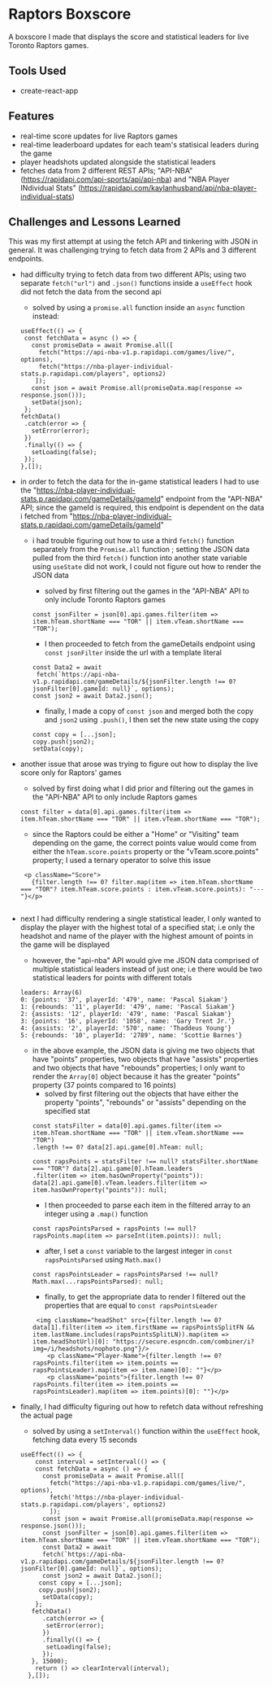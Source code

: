 # Raptors Boxscore

A boxscore I made that displays the score and statistical leaders for live Toronto Raptors games.

## Tools Used

- create-react-app

## Features

- real-time score updates for live Raptors games
- real-time leaderboard updates for each team's statisical leaders during the game
- player headshots updated alongside the statistical leaders
- fetches data from 2 different REST APIs; "API-NBA" (https://rapidapi.com/api-sports/api/api-nba) and "NBA Player INdividual Stats" (https://rapidapi.com/kaylanhusband/api/nba-player-individual-stats)   

## Challenges and Lessons Learned

This was my first attempt at using the fetch API and tinkering with JSON in general. It was challenging trying to fetch data from 2 APIs and 3 different endpoints.

  - had difficulty trying to fetch data from two different APIs; using two separate `fetch("url")` and `.json()` functions inside a `useEffect` hook did not fetch the data from the second api
    - solved by using a `promise.all` function inside an `async` function instead:
     ```
     useEffect(() => { 
      const fetchData = async () => {
        const promiseData = await Promise.all([
          fetch("https://api-nba-v1.p.rapidapi.com/games/live/", options),
          fetch("https://nba-player-individual-stats.p.rapidapi.com/players", options2)
         ]);
        const json = await Promise.all(promiseData.map(response => response.json()));
        setData(json);
      };
     fetchData()
      .catch(error => {
        setError(error);
      })
      .finally(() => {
        setLoading(false);
      });
     },[]);
 - in order to fetch the data for the in-game statistical leaders I had to use the "https://nba-player-individual-stats.p.rapidapi.com/gameDetails/gameId" endpoint from the "API-NBA" API; since the gameId is required, this endpoint is dependent on the data i fetched from "https://nba-player-individual-stats.p.rapidapi.com/gameDetails/gameId"
   - i had trouble figuring out how to use a third `fetch()` function separately from the `Promise.all` function ; setting the JSON data pulled from the third `fetch()` function into another state variable using `useState` did not work, I could not figure out how to render the JSON data    
     - solved by first filtering out the games in the "API-NBA" API to only include Toronto Raptors games
     ```
     const jsonFilter = json[0].api.games.filter(item => item.hTeam.shortName === "TOR" || item.vTeam.shortName === "TOR");
     ```
     - I then proceeded to fetch from the gameDetails endpoint using `const jsonFilter` inside the url with a template literal
     
     ```
     const Data2 = await 
      fetch(`https://api-nba-v1.p.rapidapi.com/gameDetails/${jsonFilter.length !== 0? jsonFilter[0].gameId: null}`, options);
     const json2 = await Data2.json();
     ```
     - finally, I made a copy of `const json` and merged both the copy and `json2` using `.push()`, I then set the new state using the copy
     ```
     const copy = [...json];
     copy.push(json2);
     setData(copy);
     ```
     
  - another issue that arose was trying to figure out how to display the live score only for Raptors' games
    - solved by first doing what I did prior and filtering out the games in the "API-NBA" API to only include Raptors games
    ```
    const filter = data[0].api.games.filter(item => item.hTeam.shortName === "TOR" || item.vTeam.shortName === "TOR");
    ```
    - since the Raptors could be either a "Home" or "Visiting" team depending on the game, the correct points value would come from either the `hTeam.score.points` property or the "vTeam.score.points" property; I used a ternary operator to solve this issue
    ```
     <p className="Score">
       {filter.length !== 0? filter.map(item => item.hTeam.shortName === "TOR"? item.hTeam.score.points : item.vTeam.score.points): "---"}</p>
       
  - next I had difficulty rendering a single statistical leader, I only wanted to display the player with the highest total of a specified stat; i.e only the headshot and name of the player with the highest amount of points in the game will be displayed
    - however, the "api-nba" API would give me JSON data comprised of multiple statistical leaders instead of just one; i.e there would be two statistical leaders for points with different totals
    ```
    leaders: Array(6)
    0: {points: '37', playerId: '479', name: 'Pascal Siakam'}
    1: {rebounds: '11', playerId: '479', name: 'Pascal Siakam'}
    2: {assists: '12', playerId: '479', name: 'Pascal Siakam'}
    3: {points: '16', playerId: '1058', name: 'Gary Trent Jr.'}
    4: {assists: '2', playerId: '570', name: 'Thaddeus Young'}
    5: {rebounds: '10', playerId: '2789', name: 'Scottie Barnes'}
    ```
    - in the above example, the JSON data is giving me two objects that have "points" properties, two objects that have "assists" properties and two objects that have "rebounds" properties; I only want to render the `Array[0]` object because it has the greater "points" property (37 points compared to 16 points) 
      - solved by first filtering out the objects that have either the property "points", "rebounds" or "assists" depending on the specified stat
      ```
      const statsFilter = data[0].api.games.filter(item => item.hTeam.shortName === "TOR" || item.vTeam.shortName === "TOR")
      .length !== 0? data[2].api.game[0].hTeam: null;
      
      const rapsPoints = statsFilter !== null? statsFilter.shortName === "TOR"? data[2].api.game[0].hTeam.leaders
      .filter(item => item.hasOwnProperty("points")): data[2].api.game[0].vTeam.leaders.filter(item => item.hasOwnProperty("points")): null;
      ```
      - I then proceeded to parse each item in the filtered array to an integer using a `.map()` function
      ```
      const rapsPointsParsed = rapsPoints !== null? rapsPoints.map(item => parseInt(item.points)): null;
      ```
      - after, I set a `const` variable to the largest integer in `const rapsPointsParsed` using `Math.max()`
      ```
      const rapsPointsLeader = rapsPointsParsed !== null? Math.max(...rapsPointsParsed): null;
      ```
      - finally, to get the appropriate data to render I filtered out the properties that are equal to `const rapsPointsLeader`
      ```
       <img className="headShot" src={filter.length !== 0? data[1].filter(item => item.firstName == rapsPointsSplitFN && item.lastName.includes(rapsPointsSplitLN)).map(item => item.headShotUrl)[0]: "https://secure.espncdn.com/combiner/i?img=/i/headshots/nophoto.png"}/>
          <p className="Player-Name">{filter.length !== 0? rapsPoints.filter(item => item.points == rapsPointsLeader).map(item => item.name)[0]: ""}</p>
          <p className="points">{filter.length !== 0? rapsPoints.filter(item => item.points == rapsPointsLeader).map(item => item.points)[0]: ""}</p>
      ```
  - finally, I had difficulty figuring out how to refetch data without refreshing the actual page
    - solved by using a `setInterval()` function within the `useEffect` hook, fetching data every 15 seconds
    ```
    useEffect(() => { 
        const interval = setInterval(() => {
        const fetchData = async () => {
          const promiseData = await Promise.all([
            fetch("https://api-nba-v1.p.rapidapi.com/games/live/", options),
            fetch('https://nba-player-individual-stats.p.rapidapi.com/players', options2)
            ]);
          const json = await Promise.all(promiseData.map(response => response.json()));
          const jsonFilter = json[0].api.games.filter(item => item.hTeam.shortName === "TOR" || item.vTeam.shortName === "TOR");
          const Data2 = await 
          fetch(`https://api-nba-v1.p.rapidapi.com/gameDetails/${jsonFilter.length !== 0? jsonFilter[0].gameId: null}`, options);
          const json2 = await Data2.json();
         const copy = [...json];
         copy.push(json2);
          setData(copy);
        };
       fetchData()
          .catch(error => {
           setError(error);
          })
          .finally(() => {
           setLoading(false);
          });
       }, 15000);
        return () => clearInterval(interval);
      },[]);
      ```


